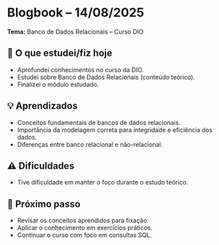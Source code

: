 # Blogbook – 14/08/2025

**Tema:** Banco de Dados Relacionais – Curso DIO

## 📌 O que estudei/fiz hoje  
- Aprofundei conhecimentos no curso da DIO.  
- Estudei sobre Banco de Dados Relacionais (conteúdo teórico).  
- Finalizei o módulo estudado.  

## 💡 Aprendizados  
- Conceitos fundamentais de bancos de dados relacionais.  
- Importância da modelagem correta para integridade e eficiência dos dados.  
- Diferenças entre banco relacional e não-relacional.  

## ⚠ Dificuldades  
- Tive dificuldade em manter o foco durante o estudo teórico.  

## 🎯 Próximo passo  
- Revisar os conceitos aprendidos para fixação.  
- Aplicar o conhecimento em exercícios práticos.  
- Continuar o curso com foco em consultas SQL.
